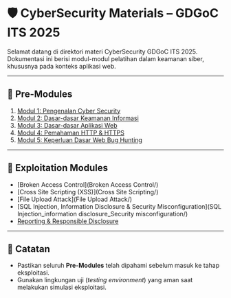 # 🛡️ CyberSecurity Materials – GDGoC ITS 2025

Selamat datang di direktori materi CyberSecurity GDGoC ITS 2025.  
Dokumentasi ini berisi modul-modul pelatihan dalam keamanan siber, khususnya pada konteks aplikasi web.

---

## 🔰 Pre-Modules

1. [Modul 1: Pengenalan Cyber Security](Premodules/Modul-1-Pengenalan-Cyber-Security.md)
2. [Modul 2: Dasar-dasar Keamanan Informasi](Premodules/Modul-2-Dasar-Keamanan-Informasi.md)
3. [Modul 3: Dasar-dasar Aplikasi Web](Premodules/Modul-3-Dasar-Aplikasi-Web.md)
4. [Modul 4: Pemahaman HTTP & HTTPS](Premodules/Modul-4-Pemahaman-HTTP-HTTPS.md)
5. [Modul 5: Keperluan Dasar Web Bug Hunting](Premodules/Modul-5-Keperluan-Web-Bug-Hunting.md)

---

## 🚨 Exploitation Modules

- [Broken Access Control](Broken Access Control/)
- [Cross Site Scripting (XSS)](Cross Site Scripting/)
- [File Upload Attack](File Upload Attack/)
- [SQL Injection, Information Disclosure & Security Misconfiguration](SQL Injection_information disclosure_Security misconfiguration/)
- [Reporting & Responsible Disclosure](Reporting/)

---

## 📌 Catatan

- Pastikan seluruh **Pre-Modules** telah dipahami sebelum masuk ke tahap eksploitasi.
- Gunakan lingkungan uji (*testing environment*) yang aman saat melakukan simulasi eksploitasi.
